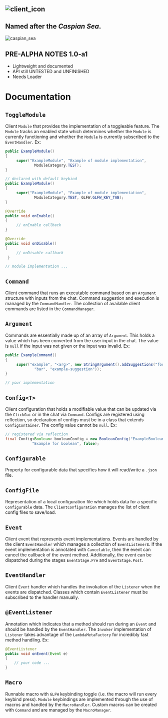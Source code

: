 ![client_icon](https://user-images.githubusercontent.com/68214996/234266241-451285dc-aaae-4087-bcb8-a52306959b95.png)
---
## Named after the ***Caspian Sea***.
![caspian_sea](https://user-images.githubusercontent.com/68214996/233989780-8754884f-f678-4260-83fd-59fcf294edd2.png)
## PRE-ALPHA NOTES 1.0-a1
- Lightweight and documented
- API still UNTESTED and UNFINISHED
- Needs Loader

# Documentation
## `ToggleModule`
Client `Module` that provides the implementation of a toggleable feature.
The `Module` tracks an enabled state which determines whether the `Module`
is currently functioning and whether the `Module` is currently subscribed
to the `EventHandler`.
Ex:
``` java
public ExampleModule()
{
     super("ExampleModule", "Example of module implementation",
             ModuleCategory.TEST);
}

// declared with default keybind
public ExampleModule()
{
     super("ExampleModule", "Example of module implementation",
             ModuleCategory.TEST, GLFW.GLFW_KEY_TAB);
}

@Override
public void onEnable()
{
     // onEnable callback
}

@Override
public void onDisable()
{
     // onDisable callback 
 }

// module implementation ...
```

## `Command`
Client command that runs an executable command based on an `Argument` 
structure with inputs from the chat. Command suggestion and execution is 
managed by the `CommandHandler`. The collection of available client commands 
are listed in the `CommandManager`.

## `Argument`
Commands are essentially made up of an array of `Argument`. This holds a value
which has been converted from the user input in the chat. The value is `null` 
if the input was not given or the input was invalid. Ex:
```java
public ExampleCommand()
{
     super("example", "<arg>", new StringArgument().addSuggestions("foo",
             "bar", "example-suggestion"));
}

// your implementation
```

## `Config<T>`
Client configuration that holds a modifiable value that can be updated via 
the `ClickGui` or in the chat via `Command`. Configs are registered using
reflection, so declaration of configs must be in a class that extends 
`ConfigContainer`. The config value cannot be `null`. Ex:
```java
// registered via reflection
final Config<Boolean> booleanConfig = new BooleanConfig("ExampleBoolean", 
            "Example for boolean", false);
```

## `Configurable`
Property for configurable data that specifies how it will read/write a `.json` 
file. 

## `ConfigFile`
Representation of a local configuration file which holds data for a specific 
`Configurable` data. The `ClientConfiguration` manages the list of client 
config files to save/load.

## `Event`
Client event that represents event implementations. Events are handled by 
the client `EventHandler` which manages a collection of `EventListener`s. If 
the event implementation is annotated with `Cancelable`, then the event can 
cancel the callback of the event method. Additionally, the event can be 
dispatched during the stages `EventStage.Pre` and `EventStage.Post`.

## `EventHandler`
Client `Event` handler which handles the invokation of the `Listener` when 
the events are dispatched. Classes which contain `EventListener` must be 
subscribed to the handler manually.

## `@EventListener`
Annotation which indicates that a method should run during an `Event` and 
should be handled by the `EventHandler`. The `Invoker` implementation of 
`Listener` takes advantage of the `LambdaMetaFactory` for incredibly fast 
method handling. Ex:
```java
@EventListener
public void onEvent(Event e)
{
    // your code ...
}
```

## `Macro`
Runnable macro with `GLFW` keybinding toggle (i.e. the macro will run every 
keybind press). `Module` keybindings are implemented through the use of 
macros  and handled by the `MacroHandler`. Custom macros can be created with 
`Command` and are managed by the `MacroManager`.


